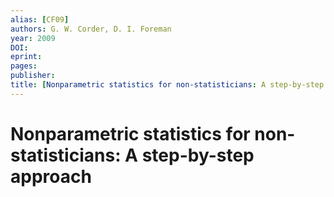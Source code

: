 ```yaml
---
alias: [CF09]
authors: G. W. Corder, D. I. Foreman
year: 2009
DOI: 
eprint: 
pages: 
publisher: 
title: [Nonparametric statistics for non-statisticians: A step-by-step approach]
---
```


# Nonparametric statistics for non-statisticians: A step-by-step approach


